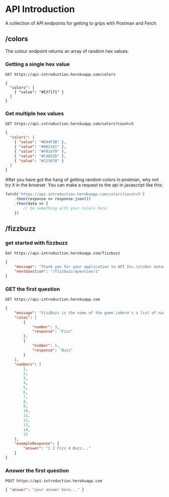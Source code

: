 # API Introduction

A collection of API endpoints for getting to grips with Postman and Fetch.

## /colors

The colour endpoint returns an array of random hex values.

### Getting a single hex value

`GET https://api-introduction.herokuapp.com/colors`

```
{
  "colors": [
    { "value": "#E37171" }
  ]
}
```

### Get multiple hex values

`GET https://api-introduction.herokuapp.com/colors?count=5`

```json
{
  "colors": [
    { "value": "#D44F3B" },
    { "value": "#062161" },
    { "value": "#F01479" },
    { "value": "#C4852D" },
    { "value": "#223078" }
  ]
}
```

After you have got the hang of getting random colors in postman, why not try it in the browser. You can make a request to the api in javascript like this: 

```js
fetch('https://api-introduction.herokuapp.com/colors?count=5')
    .then(response => response.json())
    .then(data => {
        // Do something with your colors here
    })

```

## /fizzbuzz

### get started with fizzbuzz

`Get https://api-introduction.herokuapp.com/fizzbuzz`

```json
{
    "message": "Thank you for your application to API Inc.\n\nOur automated fizzbuzz interview process will help us determine if you have what it takes.\n\nFor each question, you will GET the question and then give us the answer back to the same URL.\nYou will also find the URL for the next question in the nextQuestion parameter for each response.\n\nThe first question is at https://api-introduction/fizzbuzz/question/1.\n\nGood Luck\n",
    "nextQuestion": "/fizzbuzz/question/1"
}
```

### GET the first question

`GET https://api-introduction.herokuapp.com`

```json
{
    "message": "FizzBuzz is the name of the game.\nHere's a list of numbers.\nSend me back a string as follows:\nFor each number:\nIf it is divisible by 3, print \"Fizz\".\nIf it is divisible by 5, print \"Buzz\".\nIf it is divisible by 3 and 5, print \"FizzBuzz\".\nOtherwise, print the number.\n\nEach entry in the string should be separated by a space.\n\nFor example, if the numbers are [1, 2, 3, 4, 5], you would send back:\n\n{\n  \"answer\": \"1 2 Fizz 4 Buzz\"\n}\n",
    "rules": [
        {
            "number": 3,
            "response": "Fizz"
        },
        {
            "number": 5,
            "response": "Buzz"
        }
    ],
    "numbers": [
        1,
        2,
        3,
        4,
        5,
        6,
        7,
        8,
        9,
        10,
        11,
        12,
        13,
        14,
        15
    ],
    "exampleResponse": {
        "answer": "1 2 Fizz 4 Buzz..."
    }
}
```

### Answer the first question

`POST https://api-introduction.herokuapp.com`

```json
{ "answer": "your answer here..." }
```
